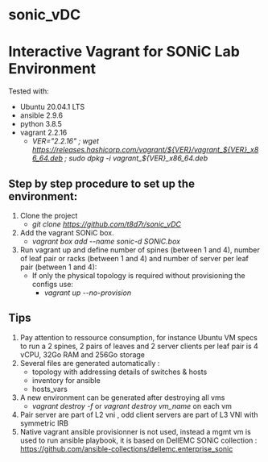 # sonic_vDC
# Interactive Vagrant for SONiC Lab Environment
Tested with:
   * Ubuntu 20.04.1 LTS
   * ansible 2.9.6
   * python 3.8.5 
   * vagrant 2.2.16
      * *VER="2.2.16" ; wget https://releases.hashicorp.com/vagrant/${VER}/vagrant_${VER}_x86_64.deb ; sudo dpkg -i vagrant_${VER}_x86_64.deb*

## Step by step procedure to set up the environment: 
1. Clone the project
   * *git clone https://github.com/t8d7r/sonic_vDC*
2. Add the vagrant SONiC box.
   * *vagrant box add --name sonic-d SONiC.box*
3. Run vagrant up and define number of spines (between 1 and 4), number of leaf pair or racks (between 1 and 4) and number of server per leaf pair (between 1 and 4):
   * If only the physical topology is required without provisioning the configs use:
       * *vagrant up --no-provision*

## Tips 
1. Pay attention to ressource consumption, for instance Ubuntu VM specs to run a 2 spines, 2 pairs of leaves and 2 server clients per leaf pair is 4 vCPU, 32Go RAM and 256Go storage 
2. Several files are generated automatically :
   * topology with addressing details of switches & hosts
   * inventory for ansible
   * hosts_vars
3. A new environment can be generated after destroying all vms 
   * *vagrant destroy -f* or *vagrant destroy vm_name* on each vm
4. Pair server are part of L2 vni , odd client servers are part of L3 VNI with symmetric IRB
5. Native vagrant ansible provisionner is not used, instead a mgmt vm is used to run ansible playbook, it is based on DellEMC SONiC collection : https://github.com/ansible-collections/dellemc.enterprise_sonic

